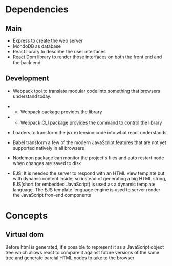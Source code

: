 # Dependencies
## Main 
- Express to create the web server
- MondoDB as database
- React library to describe the user interfaces
- React Dom library to render those interfaces on both the front end and the back end

## Development
- Webpack tool to translate modular code into something that browsers understand today. 
- - Webpack package provides the library
- - Webpack CLI package provides the command to control the library

- Loaders to transform the jsx extension code into what react understands
- Babel transform a few of the modern JavaScript features that are not yet supported natively in all browsers

- Nodemon package can monitor the project's files and auto restart node when changes are saved to disk

- EJS: It is needed the server to respond with an HTML view template but with dynamic content inside, so instead of generating a big HTML string, EJS(short for embedded JavaScript) is used as a dynamic template language. The EJS template lenguage engine is used to server render the JavaScript fron-end components


# Concepts

## Virtual dom
Before html is generated, it's possible to represent it as a JavaScript object tree which allows react to compare it against future versions of the same tree and generate parcial HTML nodes to take to the browser